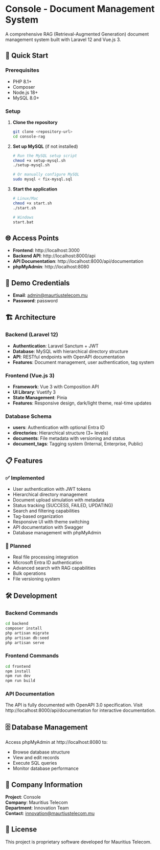 # Console - Document Management System

A comprehensive RAG (Retrieval-Augmented Generation) document management system built with Laravel 12 and Vue.js 3.

## 🚀 Quick Start

### Prerequisites
- PHP 8.1+
- Composer
- Node.js 18+
- MySQL 8.0+

### Setup

1. **Clone the repository**
   ```bash
   git clone <repository-url>
   cd console-rag
   ```

2. **Set up MySQL** (if not installed)
   ```bash
   # Run the MySQL setup script
   chmod +x setup-mysql.sh
   ./setup-mysql.sh
   
   # Or manually configure MySQL
   sudo mysql < fix-mysql.sql
   ```

3. **Start the application**
   ```bash
   # Linux/Mac
   chmod +x start.sh
   ./start.sh
   
   # Windows
   start.bat
   ```

## 🌐 Access Points

- **Frontend**: http://localhost:3000
- **Backend API**: http://localhost:8000/api
- **API Documentation**: http://localhost:8000/api/documentation
- **phpMyAdmin**: http://localhost:8080

## 🔐 Demo Credentials

- **Email**: admin@maurtiustelecom.mu
- **Password**: password

## 🏗️ Architecture

### Backend (Laravel 12)
- **Authentication**: Laravel Sanctum + JWT
- **Database**: MySQL with hierarchical directory structure
- **API**: RESTful endpoints with OpenAPI documentation
- **Features**: Document management, user authentication, tag system

### Frontend (Vue.js 3)
- **Framework**: Vue 3 with Composition API
- **UI Library**: Vuetify 3
- **State Management**: Pinia
- **Features**: Responsive design, dark/light theme, real-time updates

### Database Schema
- **users**: Authentication with optional Entra ID
- **directories**: Hierarchical structure (3+ levels)
- **documents**: File metadata with versioning and status
- **document_tags**: Tagging system (Internal, Enterprise, Public)

## 📋 Features

### ✅ Implemented
- User authentication with JWT tokens
- Hierarchical directory management
- Document upload simulation with metadata
- Status tracking (SUCCESS, FAILED, UPDATING)
- Search and filtering capabilities
- Tag-based organization
- Responsive UI with theme switching
- API documentation with Swagger
- Database management with phpMyAdmin

### 🔄 Planned
- Real file processing integration
- Microsoft Entra ID authentication
- Advanced search with RAG capabilities
- Bulk operations
- File versioning system

## 🛠️ Development

### Backend Commands
```bash
cd backend
composer install
php artisan migrate
php artisan db:seed
php artisan serve
```

### Frontend Commands
```bash
cd frontend
npm install
npm run dev
npm run build
```

### API Documentation
The API is fully documented with OpenAPI 3.0 specification. Visit http://localhost:8000/api/documentation for interactive documentation.

## 🗄️ Database Management

Access phpMyAdmin at http://localhost:8080 to:
- Browse database structure
- View and edit records
- Execute SQL queries
- Monitor database performance

## 🏢 Company Information

**Project**: Console  
**Company**: Mauritius Telecom  
**Department**: Innovation Team  
**Contact**: innovation@maurtiustelecom.mu

## 📄 License

This project is proprietary software developed for Mauritius Telecom.